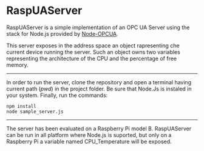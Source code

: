 # RaspUAServer

RaspUAServer is a simple implementation of an OPC UA Server using the stack for Node.js provided by [Node-OPCUA](https://github.com/node-opcua/node-opcua).

This server exposes in the address space an object rapresenting che current device running the server. Such an object owns two variables representing the architecture of the CPU and the percentage of free memory.

---

In order to run the server, clone the repository and open a terminal having current path (*pwd*) in the project folder. Be sure that Node.Js is instaled in your system. Finally, run the commands:

```
npm install
node sample_server.js
```

---

The server has been evaluated on a Raspberry Pi model B. RaspUAServer can be run in all platform where Node.js is suported, but only on a Raspberry Pi a variable named CPU_Temperature will be exposed. 